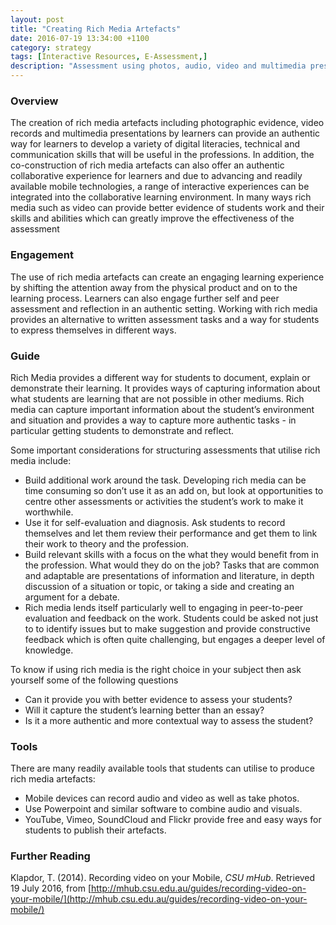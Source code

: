```yaml
---
layout: post
title: "Creating Rich Media Artefacts"
date: 2016-07-19 13:34:00 +1100
category: strategy
tags: [Interactive Resources, E-Assessment,] 
description: "Assessment using photos, audio, video and multimedia presentations"
---
```


### Overview

The creation of rich media artefacts including photographic evidence, video records and multimedia presentations by learners can provide an authentic way for learners to develop a variety of digital literacies, technical and communication skills that will be useful in the professions. In addition, the co-construction of rich media artefacts can also offer an authentic collaborative experience for learners and due to advancing and readily available mobile technologies, a range of interactive experiences can be integrated into the collaborative learning environment. In many ways rich media such as video can provide better evidence of students work and their skills and abilities which can greatly improve the effectiveness of the assessment

### Engagement

The use of rich media artefacts can create an engaging learning experience by shifting the attention away from the physical product and on to the learning process. Learners can also engage further self and peer assessment and reflection in an authentic setting. Working with rich media provides an alternative to written assessment tasks and a way for students to express themselves in different ways. 

### Guide

Rich Media provides a different way for students to document, explain or demonstrate their learning. It provides ways of capturing information about what students are learning that are not possible in other mediums. Rich media can capture important information about the student’s environment and situation and provides a way to capture more authentic tasks - in particular getting students to demonstrate and reflect. 

Some important considerations for structuring assessments that utilise rich media include:

- Build additional work around the task. Developing rich media can be time consuming so don’t use it as an add on, but look at opportunities to centre other assessments or activities the student’s work to make it worthwhile.
- Use it for self-evaluation and diagnosis. Ask students to record themselves and let them review their performance and get them to link their work to theory and the profession. 
- Build relevant skills with a focus on the what they would benefit from in the profession. What would they do on the job? Tasks that are common and adaptable are presentations of information and literature, in depth discussion of a situation or topic, or taking a side and creating an argument for a debate. 
- Rich media lends itself particularly well to engaging in peer-to-peer evaluation and feedback on the work. Students could be asked not just to to identify issues but to make suggestion and provide constructive feedback which is often quite challenging, but engages a deeper level of knowledge.

To know if using rich media is the right choice in your subject then ask yourself some of the following questions

- Can it provide you with better evidence to assess your students?
- Will it capture the student’s learning better than an essay?
- Is it a more authentic and more contextual way to assess the student?

### Tools

There are many readily available tools that students can utilise to produce rich media artefacts:

- Mobile devices can record audio and video as well as take photos.  
- Use Powerpoint and similar software to combine audio and visuals.
- YouTube, Vimeo, SoundCloud and Flickr provide free and easy ways for students to publish their artefacts.

### Further Reading

<div class="apa-ref" markdown="1">

Klapdor, T. (2014). Recording video on your Mobile, *CSU mHub*. Retrieved 19 July 2016, from [http://mhub.csu.edu.au/guides/recording-video-on-your-mobile/](http://mhub.csu.edu.au/guides/recording-video-on-your-mobile/) 

</div>